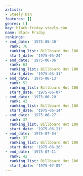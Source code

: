 ```yaml
---
artists:
- Steely Dan
features: []
genres: []
key: black-friday-steely-dan
name: Black Friday
rankings:
- end_date: '1975-05-30'
  rank: 76
  ranking_list: Billboard Hot 100
  start_date: '1975-05-24'
- end_date: '1975-06-06'
  rank: 63
  ranking_list: Billboard Hot 100
  start_date: '1975-05-31'
- end_date: '1975-06-13'
  rank: 52
  ranking_list: Billboard Hot 100
  start_date: '1975-06-07'
- end_date: '1975-06-20'
  rank: 43
  ranking_list: Billboard Hot 100
  start_date: '1975-06-14'
- end_date: '1975-06-27'
  rank: 37
  ranking_list: Billboard Hot 100
  start_date: '1975-06-21'
- end_date: '1975-07-04'
  rank: 37
  ranking_list: Billboard Hot 100
  start_date: '1975-06-28'
- end_date: '1975-07-11'
  rank: 42
  ranking_list: Billboard Hot 100
  start_date: '1975-07-05'
---
```


